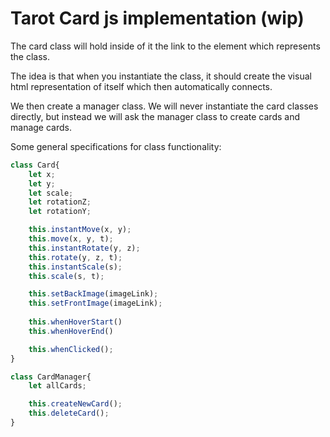 # Tarot Card js implementation (wip)

The card class will hold inside of it the link to the element which represents the class. 

The idea is that when you instantiate the class, it should create the visual html representation of itself which then automatically connects.

We then create a manager class. We will never instantiate the card classes directly, but instead we will ask the manager class to create cards and manage cards.

Some general specifications for class functionality:
```js
class Card{
    let x;
    let y;
    let scale;
    let rotationZ;
    let rotationY;

    this.instantMove(x, y);
    this.move(x, y, t);
    this.instantRotate(y, z);
    this.rotate(y, z, t);
    this.instantScale(s);
    this.scale(s, t);

    this.setBackImage(imageLink);
    this.setFrontImage(imageLink);
    
    this.whenHoverStart()
    this.whenHoverEnd()

    this.whenClicked();
}
```

```js
class CardManager{
    let allCards;

    this.createNewCard();
    this.deleteCard();
}
```